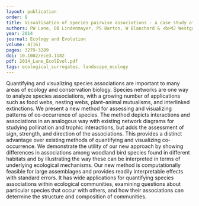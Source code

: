 ```yaml
---
layout: publication
order: 8
title: Visualisation of species pairwise associations - a case study of surrogacy in bird assemblages.
authors: PW Lane, DB Lindenmayer, PS Barton, W Blanchard & <b>MJ Westgate</b>
year: 2014
journal: Ecology and Evolution
volume: 4(16)
pages: 3279-3289
doi: 10.1002/ece3.1182
pdf: 2014_Lane_EcolEvol.pdf
tags: ecological_surrogates, landscape_ecology
---
```

Quantifying and visualizing species associations are important to many areas of ecology and conservation biology. Species networks are one way to analyze species associations, with a growing number of applications such as food webs, nesting webs, plant–animal mutualisms, and interlinked extinctions. We present a new method for assessing and visualizing patterns of co‐occurrence of species. The method depicts interactions and associations in an analogous way with existing network diagrams for studying pollination and trophic interactions, but adds the assessment of sign, strength, and direction of the associations. This provides a distinct advantage over existing methods of quantifying and visualizing co‐occurrence. We demonstrate the utility of our new approach by showing differences in associations among woodland bird species found in different habitats and by illustrating the way these can be interpreted in terms of underlying ecological mechanisms. Our new method is computationally feasible for large assemblages and provides readily interpretable effects with standard errors. It has wide applications for quantifying species associations within ecological communities, examining questions about particular species that occur with others, and how their associations can determine the structure and composition of communities.